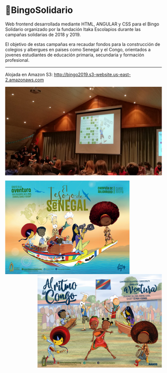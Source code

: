 # 🎰BingoSolidario

Web frontend desarrollada mediante HTML, ANGULAR y CSS para el Bingo Solidario organizado por la fundación Itaka Escolapios durante las campañas solidarias de 2018 y 2019.

El objetivo de estas campañas era recaudar fondos para la construcción de colegios y albergues en paises como Senegal y el Congo, orientados a jovenes estudiantes de educación primaria, secundaria y formación profesional.

<hr />

Alojada en Amazon S3: http://bingo2019.s3-website.us-east-2.amazonaws.com

<p align="center">
  <img src="https://github.com/serNAVARRO7/BingoSolidario/blob/master/fotoBingo.jpeg">
</p>
  <img align="left" height="300" width="400" src="https://github.com/serNAVARRO7/BingoSolidario/blob/master/cartelSenegal18.PNG">
<p align="right">
  <img height="300" width="400" src="https://github.com/serNAVARRO7/BingoSolidario/blob/master/cartelCongo19.PNG">
</p>
